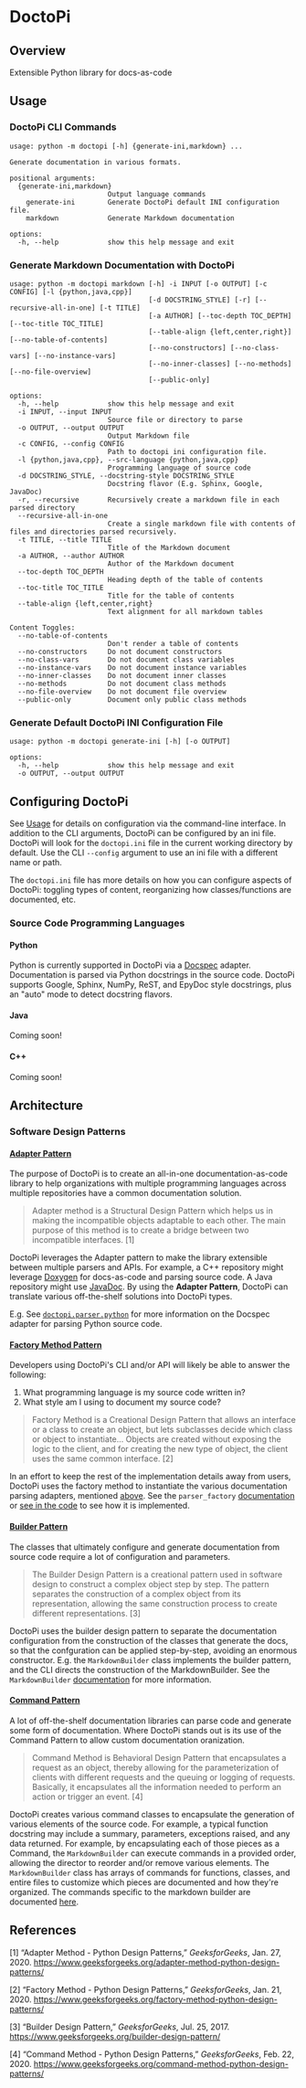 # DoctoPi

## Overview

Extensible Python library for docs-as-code

## Usage

### DoctoPi CLI Commands

```
usage: python -m doctopi [-h] {generate-ini,markdown} ...

Generate documentation in various formats.

positional arguments:
  {generate-ini,markdown}
                        Output language commands
    generate-ini        Generate DoctoPi default INI configuration file.
    markdown            Generate Markdown documentation

options:
  -h, --help            show this help message and exit
```

### Generate Markdown Documentation with DoctoPi

```
usage: python -m doctopi markdown [-h] -i INPUT [-o OUTPUT] [-c CONFIG] [-l {python,java,cpp}]
                                  [-d DOCSTRING_STYLE] [-r] [--recursive-all-in-one] [-t TITLE]
                                  [-a AUTHOR] [--toc-depth TOC_DEPTH] [--toc-title TOC_TITLE]
                                  [--table-align {left,center,right}] [--no-table-of-contents]
                                  [--no-constructors] [--no-class-vars] [--no-instance-vars]
                                  [--no-inner-classes] [--no-methods] [--no-file-overview]
                                  [--public-only]

options:
  -h, --help            show this help message and exit
  -i INPUT, --input INPUT
                        Source file or directory to parse
  -o OUTPUT, --output OUTPUT
                        Output Markdown file
  -c CONFIG, --config CONFIG
                        Path to doctopi ini configuration file.
  -l {python,java,cpp}, --src-language {python,java,cpp}
                        Programming language of source code
  -d DOCSTRING_STYLE, --docstring-style DOCSTRING_STYLE
                        Docstring flavor (E.g. Sphinx, Google, JavaDoc)
  -r, --recursive       Recursively create a markdown file in each parsed directory
  --recursive-all-in-one
                        Create a single markdown file with contents of files and directories parsed recursively.
  -t TITLE, --title TITLE
                        Title of the Markdown document
  -a AUTHOR, --author AUTHOR
                        Author of the Markdown document
  --toc-depth TOC_DEPTH
                        Heading depth of the table of contents
  --toc-title TOC_TITLE
                        Title for the table of contents
  --table-align {left,center,right}
                        Text alignment for all markdown tables

Content Toggles:
  --no-table-of-contents
                        Don't render a table of contents
  --no-constructors     Do not document constructors
  --no-class-vars       Do not document class variables
  --no-instance-vars    Do not document instance variables
  --no-inner-classes    Do not document inner classes
  --no-methods          Do not document class methods
  --no-file-overview    Do not document file overview
  --public-only         Document only public class methods
```

### Generate Default DoctoPi INI Configuration File

```
usage: python -m doctopi generate-ini [-h] [-o OUTPUT]

options:
  -h, --help            show this help message and exit
  -o OUTPUT, --output OUTPUT
```

## Configuring DoctoPi

See [Usage](#usage) for details on configuration via the command-line interface. In addition to the CLI arguments, DoctoPi can be configured by an ini file. DoctoPi will look for the `doctopi.ini` file in the current working directory by default. Use the CLI `--config` argument to use an ini file with a different name or path.

The `doctopi.ini` file has more details on how you can configure aspects of DoctoPi: toggling types of content, reorganizing how classes/functions are documented, etc.

### Source Code Programming Languages

#### Python

Python is currently supported in DoctoPi via a [Docspec](https://github.com/NiklasRosenstein/python-docspec) adapter. Documentation is parsed via Python docstrings in the source code. DoctoPi supports Google, Sphinx, NumPy, ReST, and EpyDoc style docstrings, plus an "auto" mode to detect docstring flavors.

#### Java

Coming soon!

#### C++

Coming soon!

## Architecture

### Software Design Patterns

#### [Adapter Pattern](https://www.geeksforgeeks.org/adapter-method-python-design-patterns/)

The purpose of DoctoPi is to create an all-in-one documentation-as-code library to help organizations with multiple programming languages across multiple repositories have a common documentation solution.

> Adapter method is a Structural Design Pattern which helps us in making the incompatible objects adaptable to each other. The main purpose of this method is to create a bridge between two incompatible interfaces. [1]

DoctoPi leverages the Adapter pattern to make the library extensible between multiple parsers and APIs. For example, a C++ repository might leverage [Doxygen](https://www.doxygen.nl/index.html) for docs-as-code and parsing source code. A Java repository might use [JavaDoc](https://docs.oracle.com/javase/8/docs/technotes/tools/windows/javadoc.html). By using the **Adapter Pattern**, DoctoPi can translate various off-the-shelf solutions into DoctoPi types.

E.g. See [`doctopi.parser.python`](src/doctopi/parser/python/README.md) for more information on the Docspec adapter for parsing Python source code.

#### [Factory Method Pattern](https://www.geeksforgeeks.org/factory-method-python-design-patterns/)

Developers using DoctoPi's CLI and/or API will likely be able to answer the following:

1. What programming language is my source code written in?
2. What style am I using to document my source code?

> Factory Method is a Creational Design Pattern that allows an interface or a class to create an object, but lets subclasses decide which class or object to instantiate... Objects are created without exposing the logic to the client, and for creating the new type of object, the client uses the same common interface. [2]

In an effort to keep the rest of the implementation details away from users, DoctoPi uses the factory method to instantiate the various documentation parsing adapters, mentioned [above](#adapter-pattern). See the `parser_factory` [documentation](src/doctopi/parser/README.md#parser_factory) or [see in the code](src/doctopi/parser/parser_factory.py) to see how it is implemented.

#### [Builder Pattern](https://www.geeksforgeeks.org/builder-design-pattern/)

The classes that ultimately configure and generate documentation from source code require a lot of configuration and parameters.

> The Builder Design Pattern is a creational pattern used in software design to construct a complex object step by step. The pattern separates the construction of a complex object from its representation, allowing the same construction process to create different representations. [3]

DoctoPi uses the builder design pattern to separate the documentation configuration from the construction of the classes that generate the docs, so that the confguration can be applied step-by-step, avoiding an enormous constructor. E.g. the `MarkdownBuilder` class implements the builder pattern, and the CLI directs the construction of the MarkdownBuilder. See the `MarkdownBuilder` [documentation](src/doctopi/formatter/markdown/README.md#markdown_builder) for more information.

#### [Command Pattern](https://www.geeksforgeeks.org/command-method-python-design-patterns/)

A lot of off-the-shelf documentation libraries can parse code and generate some form of documentation. Where DoctoPi stands out is its use of the Command Pattern to allow custom documentation oranization.

> Command Method is Behavioral Design Pattern that encapsulates a request as an object, thereby allowing for the parameterization of clients with different requests and the queuing or logging of requests. Basically, it encapsulates all the information needed to perform an action or trigger an event. [4]

DoctoPi creates various command classes to encapsulate the generation of various elements of the source code. For example, a typical function docstring may include a summary, parameters, exceptions raised, and any data returned. For example, by encapsulating each of those pieces as a Command, the `MarkdownBuilder` can execute commands in a provided order, allowing the director to reorder and/or remove various elements. The `MarkdownBuilder` class has arrays of commands for functions, classes, and entire files to customize which pieces are documented and how they're organized. The commands specific to the markdown builder are documented [here](src/doctopi/formatter/markdown/cmd/README.md).

## References

[1] “Adapter Method - Python Design Patterns,” *GeeksforGeeks*, Jan. 27, 2020. https://www.geeksforgeeks.org/adapter-method-python-design-patterns/

[2] “Factory Method - Python Design Patterns,” *GeeksforGeeks*, Jan. 21, 2020. https://www.geeksforgeeks.org/factory-method-python-design-patterns/

[3] “Builder Design Pattern,” *GeeksforGeeks*, Jul. 25, 2017. https://www.geeksforgeeks.org/builder-design-pattern/

[4] “Command Method - Python Design Patterns,” *GeeksforGeeks*, Feb. 22, 2020. https://www.geeksforgeeks.org/command-method-python-design-patterns/
